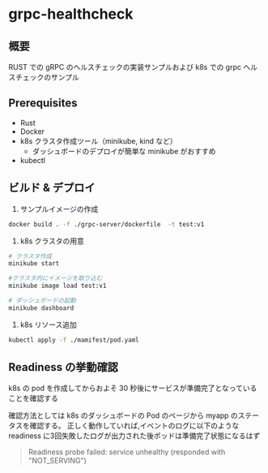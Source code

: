 # grpc-healthcheck

## 概要

RUST での gRPC のヘルスチェックの実装サンプルおよび k8s での grpc ヘルスチェックのサンプル

## Prerequisites

- Rust 
- Docker 
- k8s クラスタ作成ツール（minikube, kind など）
    - ダッシュボードのデプロイが簡単な minikube がおすすめ
- kubectl

## ビルド & デプロイ

1. サンプルイメージの作成

```bash
docker build . -f ./grpc-server/dockerfile  -t test:v1
```

1. k8s クラスタの用意

```bash
# クラスタ作成
minikube start

#クラスタ内にイメージを取り込む
minikube image load test:v1

# ダッシュボードの起動
minikube dashboard
```

1. k8s リソース追加

```bash
kubectl apply -f ./mamifest/pod.yaml
```

## Readiness の挙動確認

k8s の pod を作成してからおよそ 30 秒後にサービスが準備完了となっていることを確認する

確認方法としては k8s のダッシュボードの Pod のページから myapp のステータスを確認する。
正しく動作していれば,イベントのログに以下のような readiness に3回失敗したログが出力された後ポッドは準備完了状態になるはず

> Readiness probe failed: service unhealthy (responded with "NOT_SERVING")
